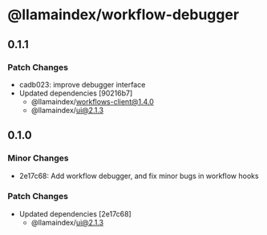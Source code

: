 # @llamaindex/workflow-debugger

## 0.1.1

### Patch Changes

- cadb023: improve debugger interface
- Updated dependencies [90216b7]
  - @llamaindex/workflows-client@1.4.0
  - @llamaindex/ui@2.1.3

## 0.1.0

### Minor Changes

- 2e17c68: Add workflow debugger, and fix minor bugs in workflow hooks

### Patch Changes

- Updated dependencies [2e17c68]
  - @llamaindex/ui@2.1.3
